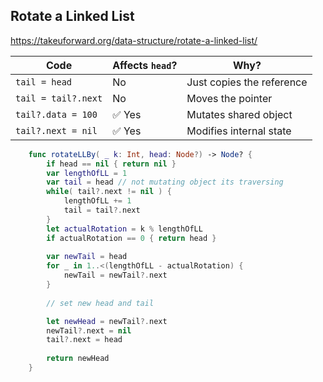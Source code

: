 
## Rotate a Linked List

https://takeuforward.org/data-structure/rotate-a-linked-list/


| Code                | Affects `head`? | Why?                      |
| ------------------- | --------------- | ------------------------- |
| `tail = head`       | No              | Just copies the reference |
| `tail = tail?.next` | No              | Moves the pointer         |
| `tail?.data = 100`  | ✅ Yes           | Mutates shared object     |
| `tail?.next = nil`  | ✅ Yes           | Modifies internal state   |


```swift
    func rotateLLBy( _ k: Int, head: Node?) -> Node? {
        if head == nil { return nil }
        var lengthOfLL = 1
        var tail = head // not mutating object its traversing
        while( tail?.next != nil ) {
            lengthOfLL += 1
            tail = tail?.next
        }
        let actualRotation = k % lengthOfLL
        if actualRotation == 0 { return head }
        
        var newTail = head
        for _ in 1..<(lengthOfLL - actualRotation) {
            newTail = newTail?.next
        }
    
        // set new head and tail

        let newHead = newTail?.next
        newTail?.next = nil
        tail?.next = head
    
        return newHead
    }

```